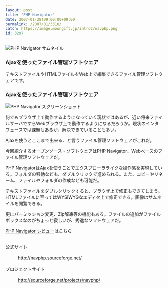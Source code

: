 ```yaml
---
layout: post
title: "PHP Navigator"
date: 2007-01-28T09:00:00+09:00
permalink: /2007/01/3310/
catch: https://image.moongift.jp/intro2/navphp.png
id: 3297
---
```

 ![PHP Navigator サムネイル](https://image.moongift.jp/intro2/navphp.t.png "PHP Navigator サムネイル")
  

### Ajaxを使ったファイル管理ソフトウェア
  
テキストファイルやHTMLファイルをWeb上で編集できるファイル管理ソフトウェアです。  
<!--more-->  

### Ajaxを使ったファイル管理ソフトウェア
  

![PHP Navigator スクリーンショット](https://image.moongift.jp/intro2/navphp.png "PHP Navigator スクリーンショット")

  

何でもブラウザ上で動作するようになっていく現状ではあるが、近い将来ファイルサーバですらWebブラウザ上で動作するようになるだろうか。現状のインタフェースでは課題もあるが、解決できていることも多い。

  

Ajaxを使うとここまで出来る、と言うファイル管理ソフトウェアがこれだ。

  

今回紹介するオープンソース・ソフトウェアはPHP Navigator、Webベースのファイル管理ソフトウェアだ。

  

PHP NavigatorはAjaxを使うことでエクスプローラライクな操作感を実現している。フォルダの移動なども、ダブルクリックで進められる。また、コピーやリネーム、ファイルやフォルダの作成なども可能だ。

  

テキストファイルをダブルクリックすると、ブラウザ上で修正もできてしまう。HTMLファイルに至ってはWYSIWYGなエディタ上で修正できる。画像はサムネイルを閲覧できる。

  

更にパーミッション変更、Zip解凍等の機能もある。ファイルの追加がファイルボックスなのがちょっと寂しいが、秀逸なソフトウェアだ。

  

[PHP Navigator レビュー](http://oss.moongift.jp/review/i-3312.html)はこちら

  
<dl>
<br><dt>公式サイト</dt>
<br><dd><a href="http://navphp.sourceforge.net/" target="_blank">http://navphp.sourceforge.net/</a></dd>
<br><dt>プロジェクトサイト</dt>
<br><dd><a href="http://sourceforge.net/projects/navphp/" target="_blank">http://sourceforge.net/projects/navphp/</a></dd>
<br>
</dl>